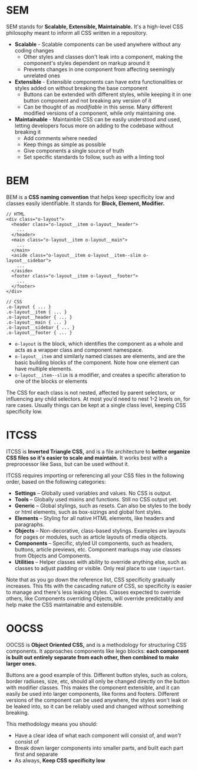 # SEM

SEM stands for **Scalable, Extensible, Maintainable.** It's a high-level CSS philosophy meant to inform all CSS written in a repository.

* **Scalable** - Scalable components can be used anywhere without any coding changes
  - Other styles and classes don't leak into a component, making the component's styles dependent on markup around it
  - Prevents changes in one component from affecting seemingly unrelated ones
* **Extensible** - Extensible components can have extra functionalities or styles added on without breaking the base component
  - Buttons can be extended with different styles, while keeping it in one button component and not breaking any version of it
  - Can be thought of as _modifiable_ in this sense. Many different modified versions of a component, while only maintaining one.
* **Maintainable** - Maintainble CSS can be easily understood and used, letting developers focus more on adding to the codebase without breaking it
  - Add comments where needed
  - Keep things as simple as possible
  - Give components a single source of truth
  - Set specific standards to follow, such as with a linting tool

# BEM

BEM is a **CSS naming convention** that helps keep specificity low and classes easily identifiable. It stands for **Block, Element, Modifier.**

```
// HTML
<div class="o-layout">
  <header class="o-layout__item o-layout__header">
    ...
  </header>
  <main class="o-layout__item o-layout__main">
    ...
  </main>
  <aside class="o-layout__item o-layout__item--slim o-layout__sidebar">
    ...
  </aside>
  <footer class="o-layout__item o-layout__footer">
    ...
  </footer>
</div>

// CSS
.o-layout { ... }
.o-layout__item { ... }
.o-layout__header { ... }
.o-layout__main { ... }
.o-layout__sidebar { ... }
.o-layout__footer { ... }
```

* `o-layout` is the block, which identifies the component as a whole and acts as a wrapper class and component namespace.
* `o-layout__item` and similarly named classes are elements, and are the basic building blocks of the component. Note how one element can have multiple elements.
* `o-layout__item--slim` is a modifier, and creates a specific alteration to one of the blocks or elements

The CSS for each class is not nested, affected by parent selectors, or influencing any child selectors. At most you'd need to nest 1-2 levels on, for rare cases. Usually things can be kept at a single class level, keeping CSS specificity low.

# ITCSS

ITCSS is **Inverted Triangle CSS,** and is a file architecture to **better organize CSS files so it's easier to scale and maintain.** It works best with a preprocessor like Sass, but can be used without it.

ITCSS requires importing or referencing all your CSS files in the following order, based on the following categories:

* **Settings** – Globally used variables and values. No CSS is output.
* **Tools** – Globally used mixins and functions. Still no CSS output yet.
* **Generic** – Global stylings, such as resets. Can also be styles to the body or html elements, such as box-sizings and global font styles.
* **Elements** – Styling for all native HTML elements, like headers and paragraphs.
* **Objects** – Non-decorative, class-based stylings. Examples are layouts for pages or modules, such as article layouts of media objects.
* **Components** – Specific, styled UI components, such as headers, buttons, article previews, etc. Component markups may use classes from Objects and Components.
* **Utilities** – Helper classes with ability to override anything else, such as classes to adjust padding or visible. Only real place to use `!important`.

Note that as you go down the reference list, CSS specificity gradually increases. This fits with the cascading nature of CSS, so specificity is easier to manage and there's less leaking styles. Classes expected to override others, like Components overriding Objects, will override predictably and help make the CSS maintainable and extensible.

# OOCSS

OOCSS is **Object Oriented CSS,** and is a methodology for structuring CSS components. It approaches components like lego blocks: **each component is built out entirely separate from each other, then combined to make larger ones.**

Buttons are a good example of this. Different button styles, such as colors, border radiuses, size, etc, should all only be changed directly on the button with modifier classes. This makes the component extensible, and it can easily be used into larger components, like forms and footers. Different versions of the component can be used anywhere, the styles won't leak or be leaked into, so it can be reliably used and changed without something breaking.

This methodology means you should:

* Have a clear idea of what each component will consist of, and _won't_ consist of
* Break down larger components into smaller parts, and built each part first and separate
* As always, **Keep CSS specificity low**
